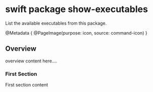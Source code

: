 # swift package show-executables

List the available executables from this package.

@Metadata {
    @PageImage(purpose: icon, source: command-icon)
}

## Overview

<!-- new with Swift 6.1 -->

overview content here....

### First Section

First section content
